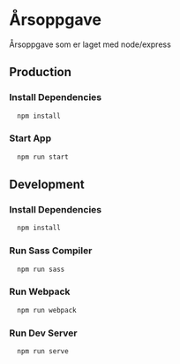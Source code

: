 # Årsoppgave

Årsoppgave som er laget med node/express

## Production

### Install Dependencies
```bash
  npm install
```

### Start App
```bash
  npm run start
```

## Development

### Install Dependencies
```bash
  npm install
```

### Run Sass Compiler
```bash
  npm run sass
```

### Run Webpack
```bash
  npm run webpack
```

### Run Dev Server
```bash
  npm run serve
```